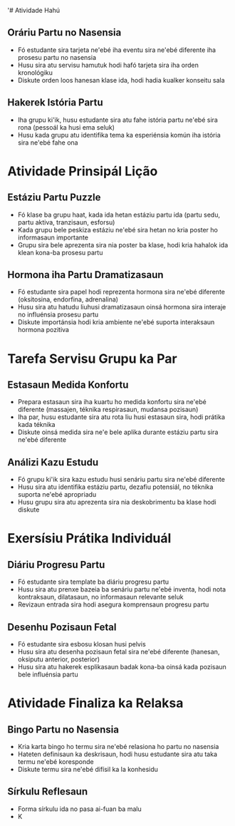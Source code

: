 '# Atividade Hahú

## Oráriu Partu no Nasensia
- Fó estudante sira tarjeta ne'ebé iha eventu sira ne'ebé diferente iha prosesu partu no nasensia
- Husu sira atu servisu hamutuk hodi hafó tarjeta sira iha orden kronológiku
- Diskute orden loos hanesan klase ida, hodi hadia kualker konseitu sala

## Hakerek Istória Partu
- Iha grupu ki'ik, husu estudante sira atu fahe istória partu ne'ebé sira rona (pessoál ka husi ema seluk)
- Husu kada grupu atu identifika tema ka esperiénsia komún iha istória sira ne'ebé fahe ona

# Atividade Prinsipál Lição

## Estáziu Partu Puzzle
- Fó klase ba grupu haat, kada ida hetan estáziu partu ida (partu sedu, partu aktiva, tranzisaun, esforsu)
- Kada grupu bele peskiza estáziu ne'ebé sira hetan no kria poster ho informasaun importante
- Grupu sira bele aprezenta sira nia poster ba klase, hodi kria hahalok ida klean kona-ba prosesu partu

## Hormona iha Partu Dramatizasaun
- Fó estudante sira papel hodi reprezenta hormona sira ne'ebé diferente (oksitosina, endorfina, adrenalina)
- Husu sira atu hatudu liuhusi dramatizasaun oinsá hormona sira interaje no influénsia prosesu partu
- Diskute importánsia hodi kria ambiente ne'ebé suporta interaksaun hormona pozitiva

# Tarefa Servisu Grupu ka Par

## Estasaun Medida Konfortu
- Prepara estasaun sira iha kuartu ho medida konfortu sira ne'ebé diferente (massajen, téknika respirasaun, mudansa pozisaun)
- Iha par, husu estudante sira atu rota liu husi estasaun sira, hodi prátika kada téknika
- Diskute oinsá medida sira ne'e bele aplika durante estáziu partu sira ne'ebé diferente

## Análizi Kazu Estudu
- Fó grupu ki'ik sira kazu estudu husi senáriu partu sira ne'ebé diferente
- Husu sira atu identifika estáziu partu, dezafiu potensiál, no téknika suporta ne'ebé apropriadu
- Husu grupu sira atu aprezenta sira nia deskobrimentu ba klase hodi diskute

# Exersísiu Prátika Individuál

## Diáriu Progresu Partu
- Fó estudante sira template ba diáriu progresu partu
- Husu sira atu prenxe bazeia ba senáriu partu ne'ebé inventa, hodi nota kontraksaun, dilatasaun, no informasaun relevante seluk
- Revizaun entrada sira hodi asegura komprensaun progresu partu

## Desenhu Pozisaun Fetal
- Fó estudante sira esbosu klosan husi pelvis
- Husu sira atu desenha pozisaun fetal sira ne'ebé diferente (hanesan, oksiputu anterior, posterior)
- Husu sira atu hakerek esplikasaun badak kona-ba oinsá kada pozisaun bele influénsia partu

# Atividade Finaliza ka Relaksa

## Bingo Partu no Nasensia
- Kria karta bingo ho termu sira ne'ebé relasiona ho partu no nasensia
- Hateten definisaun ka deskrisaun, hodi husu estudante sira atu taka termu ne'ebé koresponde
- Diskute termu sira ne'ebé difísil ka la konhesidu

## Sírkulu Reflesaun
- Forma sírkulu ida no pasa ai-fuan ba malu
- K